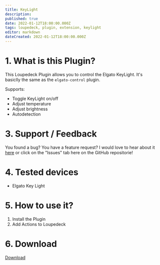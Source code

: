 ```yaml
---
title: KeyLight
description: 
published: true
date: 2022-01-12T18:00:00.000Z
tags: loupedeck, plugin, extension, keylight
editor: markdown
dateCreated: 2022-01-12T18:00:00.000Z
---
```


# 1. What is this Plugin?
This Loupedeck Plugin allows you to control the Elgato KeyLight. It's basiclly the same as the `elgato-control` plugin.

Supports:

- Toggle KeyLight on/off
- Adjust temperature
- Adjust brightness
- Autodetection

# 3. Support / Feedback
You found a bug? You have a feature request? I would love to hear about it [here](https://github.com/oddbear/Loupedeck.KeyLight.Plugin/issues/new/choose) or click on the "Issues" tab here on the GitHub repositorie!

# 4. Tested devices

- Elgato Key Light

# 5. How to use it?

1. Install the Plugin
2. Add Actions to Loupedeck

# 6. Download

[Download](https://github.com/oddbear/Loupedeck.KeyLight.Plugin/releases)
